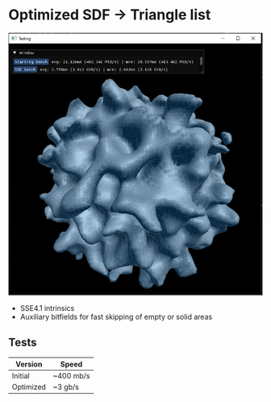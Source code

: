 # Optimized SDF -> Triangle list

![Screenshot](./README/screenshot.png)

* SSE4.1 intrinsics
* Auxiliary bitfields for fast skipping of empty or solid areas

## Tests

Version|Speed
-|-
Initial|~400 mb/s
Optimized|~3 gb/s
